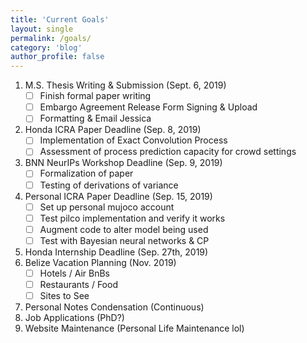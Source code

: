 ```yaml
---
title: 'Current Goals'
layout: single
permalink: /goals/
category: 'blog'
author_profile: false
---
```


1. M.S. Thesis Writing & Submission (Sept. 6, 2019)
	- [ ] Finish formal paper writing
	- [ ] Embargo Agreement Release Form Signing & Upload
	- [ ] Formatting & Email Jessica
2. Honda ICRA Paper Deadline (Sep. 8, 2019)
	- [ ] Implementation of Exact Convolution Process
	- [ ] Assessment of process prediction capacity for crowd settings
3. BNN NeurIPs Workshop Deadline (Sep. 9, 2019)
	- [ ] Formalization of paper
	- [ ] Testing of derivations of variance
4. Personal ICRA Paper Deadline (Sep. 15, 2019)
	- [ ] Set up personal mujoco account
	- [ ] Test pilco implementation and verify it works
	- [ ] Augment code to alter model being used
	- [ ] Test with Bayesian neural networks & CP
5. Honda Internship Deadline (Sep. 27th, 2019)
6. Belize Vacation Planning (Nov. 2019)
	- [ ] Hotels / Air BnBs
	- [ ] Restaurants / Food
	- [ ] Sites to See
7. Personal Notes Condensation (Continuous)
8. Job Applications (PhD?)
9. Website Maintenance (Personal Life Maintenance lol)